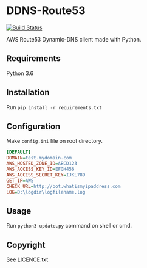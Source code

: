 # DDNS-Route53
[![Build Status](https://travis-ci.com/dongbum/DDNS-Route53.svg?branch=master)](https://travis-ci.com/dongbum/DDNS-Route53)

AWS Route53 Dynamic-DNS client made with Python.

## Requirements
Python 3.6

## Installation
Run `pip install -r requirements.txt`

## Configuration
Make `config.ini` file on root directory.

```INI
[DEFAULT]
DOMAIN=test.mydomain.com
AWS_HOSTED_ZONE_ID=ABCD123
AWS_ACCESS_KEY_ID=EFGH456
AWS_ACCESS_SECRET_KEY=IJKL789
GET_IP=AWS
CHECK_URL=http://bot.whatismyipaddress.com
LOG=D:\logdir\logfilename.log
```

## Usage
Run `python3 update.py` command on shell or cmd.

## Copyright
See LICENCE.txt
